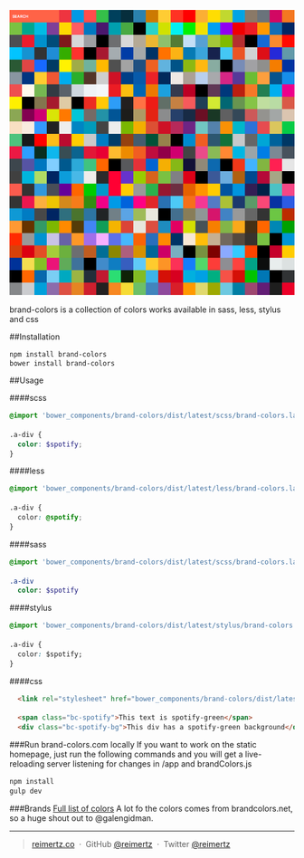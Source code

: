 ![](brand-colors.png)

brand-colors is a collection of colors works available in sass, less, stylus and css

##Installation

```
npm install brand-colors
bower install brand-colors
```

##Usage

####scss
```scss
@import 'bower_components/brand-colors/dist/latest/scss/brand-colors.latest.scss'

.a-div {
  color: $spotify;
}
```
####less
```css
@import 'bower_components/brand-colors/dist/latest/less/brand-colors.latest.less'

.a-div {
  color: @spotify;
}
```
####sass
```sass
@import 'bower_components/brand-colors/dist/latest/scss/brand-colors.latest.sass'

.a-div
  color: $spotify
```
####stylus
```css
@import 'bower_components/brand-colors/dist/latest/stylus/brand-colors.latest.styl'

.a-div {
  color: $spotify;
}
```
####css

```html
  <link rel="stylesheet" href="bower_components/brand-colors/dist/latest/css/brand-colors.latest.min.css">`

  <span class="bc-spotify">This text is spotify-green</span>
  <div class="bc-spotify-bg">This div has a spotify-green background</div>
```

###Run brand-colors.com locally
If you want to work on the static homepage, just run the following commands
and you will get a live-reloading server listening for changes in /app
and brandColors.js
```bash
npm install
gulp dev
```
###Brands
[Full list of colors](https://github.com/reimertz/brand-colors/blob/master/data/brandColors.js#L8)
A lot fo the colors comes from brandcolors.net, so a huge shout out to @galengidman.

---
> [reimertz.co](http://reimertz.co) &nbsp;&middot;&nbsp;
> GitHub [@reimertz](https://github.com/reimertz) &nbsp;&middot;&nbsp;
> Twitter [@reimertz](https://twitter.com/reimertz)
